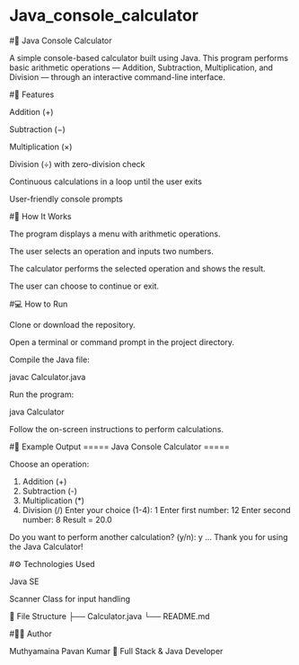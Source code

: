 # Java_console_calculator

#🧮 Java Console Calculator

A simple console-based calculator built using Java.
This program performs basic arithmetic operations — Addition, Subtraction, Multiplication, and Division — through an interactive command-line interface.

#🚀 Features

Addition (+)

Subtraction (−)

Multiplication (×)

Division (÷) with zero-division check

Continuous calculations in a loop until the user exits

User-friendly console prompts

#🧠 How It Works

The program displays a menu with arithmetic operations.

The user selects an operation and inputs two numbers.

The calculator performs the selected operation and shows the result.

The user can choose to continue or exit.

#💻 How to Run

Clone or download the repository.

Open a terminal or command prompt in the project directory.

Compile the Java file:

javac Calculator.java


Run the program:

java Calculator


Follow the on-screen instructions to perform calculations.

#🧩 Example Output
===== Java Console Calculator =====

Choose an operation:
1. Addition (+)
2. Subtraction (-)
3. Multiplication (*)
4. Division (/)
Enter your choice (1-4): 1
Enter first number: 12
Enter second number: 8
Result = 20.0

Do you want to perform another calculation? (y/n): y
...
Thank you for using the Java Calculator!

#⚙️ Technologies Used

Java SE

Scanner Class for input handling

📁 File Structure
├── Calculator.java
└── README.md

#🧑‍💻 Author

Muthyamaina Pavan Kumar
💼 Full Stack & Java Developer
